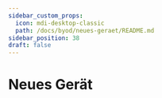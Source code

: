```yaml
---
sidebar_custom_props:
  icon: mdi-desktop-classic
  path: /docs/byod/neues-geraet/README.md
sidebar_position: 38
draft: false
---
```


# Neues Gerät
